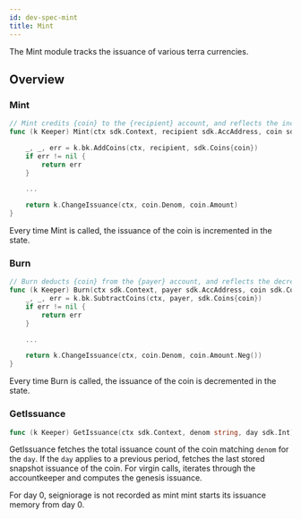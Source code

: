 ```yaml
---
id: dev-spec-mint
title: Mint
---
```


The Mint module tracks the issuance of various terra currencies.

## Overview

### Mint

```go
// Mint credits {coin} to the {recipient} account, and reflects the increase in issuance
func (k Keeper) Mint(ctx sdk.Context, recipient sdk.AccAddress, coin sdk.Coin) (err sdk.Error) {

    _, _, err = k.bk.AddCoins(ctx, recipient, sdk.Coins{coin})
    if err != nil {
        return err
    }

    ...

    return k.ChangeIssuance(ctx, coin.Denom, coin.Amount)
}
```

Every time Mint is called, the issuance of the coin is incremented in the state.

### Burn

```go
// Burn deducts {coin} from the {payer} account, and reflects the decrease in issuance
func (k Keeper) Burn(ctx sdk.Context, payer sdk.AccAddress, coin sdk.Coin) (err sdk.Error) {
    _, _, err = k.bk.SubtractCoins(ctx, payer, sdk.Coins{coin})
    if err != nil {
        return err
    }

    ...

    return k.ChangeIssuance(ctx, coin.Denom, coin.Amount.Neg())
}
```

Every time Burn is called, the issuance of the coin is decremented in the state.

### GetIssuance

```go
func (k Keeper) GetIssuance(ctx sdk.Context, denom string, day sdk.Int) (issuance sdk.Int)
```

GetIssuance fetches the total issuance count of the coin matching `denom` for the `day`. If the `day` applies to a previous period, fetches the last stored snapshot issuance of the coin. For virgin calls, iterates through the accountkeeper and computes the genesis issuance.

For day 0, seigniorage is not recorded as mint mint starts its issuance memory from day 0.

